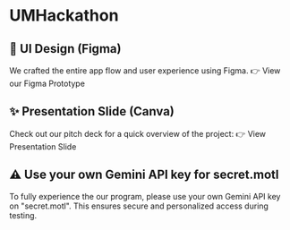 ﻿# UMHackathon
## 🎨 UI Design (Figma)

We crafted the entire app flow and user experience using Figma.
👉 View our Figma Prototype


## ✨ Presentation Slide (Canva)

Check out our pitch deck for a quick overview of the project:
👉 View Presentation Slide


## ⚠️ Use your own Gemini API key for secret.motl

To fully experience the our program, please use your own Gemini API key on "secret.motl".
This ensures secure and personalized access during testing.

